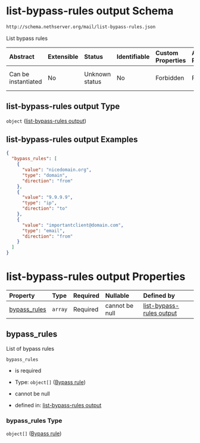 # list-bypass-rules output Schema

```txt
http://schema.nethserver.org/mail/list-bypass-rules.json
```

List bypass rules

| Abstract            | Extensible | Status         | Identifiable | Custom Properties | Additional Properties | Access Restrictions | Defined In                                                                   |
| :------------------ | :--------- | :------------- | :----------- | :---------------- | :-------------------- | :------------------ | :--------------------------------------------------------------------------- |
| Can be instantiated | No         | Unknown status | No           | Forbidden         | Forbidden             | none                | [list-bypass-rules.json](mail/list-bypass-rules.json "open original schema") |

## list-bypass-rules output Type

`object` ([list-bypass-rules output](list-bypass-rules.md))

## list-bypass-rules output Examples

```json
{
  "bypass_rules": [
    {
      "value": "nicedomain.org",
      "type": "domain",
      "direction": "from"
    },
    {
      "value": "9.9.9.9",
      "type": "ip",
      "direction": "to"
    },
    {
      "value": "importantclient@domain.com",
      "type": "email",
      "direction": "from"
    }
  ]
}
```

# list-bypass-rules output Properties

| Property                       | Type    | Required | Nullable       | Defined by                                                                                                                                |
| :----------------------------- | :------ | :------- | :------------- | :---------------------------------------------------------------------------------------------------------------------------------------- |
| [bypass\_rules](#bypass_rules) | `array` | Required | cannot be null | [list-bypass-rules output](mail-defs-bypass-rules.md "http://schema.nethserver.org/mail/list-bypass-rules.json#/properties/bypass_rules") |

## bypass\_rules

List of bypass rules

`bypass_rules`

* is required

* Type: `object[]` ([Bypass rule](mail-defs-bypass-rule.md))

* cannot be null

* defined in: [list-bypass-rules output](mail-defs-bypass-rules.md "http://schema.nethserver.org/mail/list-bypass-rules.json#/properties/bypass_rules")

### bypass\_rules Type

`object[]` ([Bypass rule](mail-defs-bypass-rule.md))
